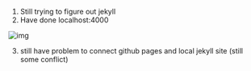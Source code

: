 1. Still trying to figure out jekyll
2. Have done localhost:4000

![img](https://raw.githubusercontent.com/wahyuadt/extra182/master/_posts/img/Sketch.JPG)

3. still have problem to connect github pages and local jekyll site (still some conflict)
